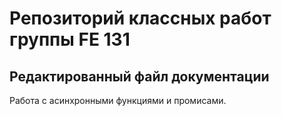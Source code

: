 # Репозиторий классных работ группы FE 131
## Редактированный файл документации

Работа с асинхронными функциями и промисами.